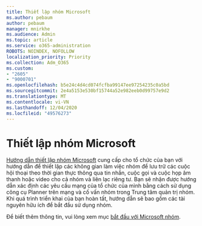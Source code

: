 ```yaml
---
title: Thiết lập nhóm Microsoft
ms.author: pebaum
author: pebaum
manager: mnirkhe
ms.audience: Admin
ms.topic: article
ms.service: o365-administration
ROBOTS: NOINDEX, NOFOLLOW
localization_priority: Priority
ms.collection: Adm_O365
ms.custom:
- "2605"
- "9000701"
ms.openlocfilehash: b5e24c4d4cd074fcfba99147ee97254235c0a5bd
ms.sourcegitcommit: 2e4a5153e530bf15744a52e982eeb0d99757e9d2
ms.translationtype: MT
ms.contentlocale: vi-VN
ms.lasthandoff: 12/04/2020
ms.locfileid: "49576273"
---
```

# <a name="set-up-microsoft-teams"></a>Thiết lập nhóm Microsoft

[Hướng dẫn thiết lập nhóm Microsoft](https://aka.ms/teamsguidance) cung cấp cho tổ chức của bạn với hướng dẫn để thiết lập các không gian làm việc nhóm để lưu trữ các cuộc hội thoại theo thời gian thực thông qua tin nhắn, cuộc gọi và cuộc họp âm thanh hoặc video cho cả nhóm và liên lạc riêng tư. Bạn sẽ nhận được hướng dẫn xác định các yêu cầu mạng của tổ chức của mình bằng cách sử dụng công cụ Planner trên mạng và cố vấn nhóm trong Trung tâm quản trị nhóm. Khi quá trình triển khai của bạn hoàn tất, hướng dẫn sẽ bao gồm các tài nguyên hữu ích để bắt đầu sử dụng nhóm.

Để biết thêm thông tin, vui lòng xem mục [bắt đầu với Microsoft nhóm](https://docs.microsoft.com/microsoftteams/get-started-with-teams-quick-start).
